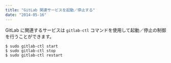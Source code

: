 ```yaml
---
title: "GitLab 関連サービスを起動／停止する"
date: "2014-05-16"
---
```


GitLab に関連するサービスは `gitlab-ctl` コマンドを使用して起動／停止の制御を行うことができます。

```
$ sudo gitlab-ctl start
$ sudo gitlab-ctl stop
$ sudo gitlab-ctl restart
```

